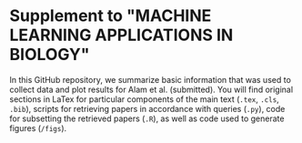 # Supplement to "MACHINE LEARNING APPLICATIONS IN BIOLOGY"

In this GitHub repository, we summarize basic information that was used to collect data and plot results for Alam et al. (submitted). You will find original sections in LaTex for particular components of the main text (`.tex`, `.cls`, `.bib`), scripts for retrieving papers in accordance with queries (`.py`), code for subsetting the retrieved papers (`.R`), as well as code used to generate figures (`/figs`).
